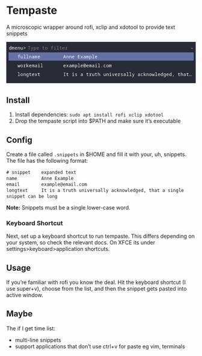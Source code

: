 # Tempaste

A microscopic wrapper around rofi, xclip and xdotool to provide text snippets

![screennshot](tempaste.png)

## Install

1. Install dependencies: `sudo apt install rofi xclip xdotool`
2. Drop the tempaste script into $PATH and make sure it’s executable

## Config

Create a file called `.snippets` in $HOME and fill it with your, uh,
snippets. The file has the following format:

```
# snippet    expanded text
name         Anne Example
email        example@email.com
longtext     It is a truth universally acknowledged, that a single snippet can be long
```

**Note:** Snippets must be a single lower-case word.

### Keyboard Shortcut

Next, set up a keyboard shortcut to run tempaste. This differs depending
on your system, so check the relevant docs. On XFCE its under
settings>keyboard>application shortcuts.

## Usage

If you’re familiar with rofi you know the deal. Hit the keyboard shortcut
(I use super+v), choose from the list, and then the snippet gets pasted
into active window.

## Maybe

The if I get time list:

- multi-line snippets
- support applications that don’t use ctrl+v for paste eg vim, terminals

